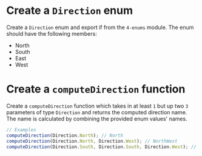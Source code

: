 # Create a `Direction` enum
Create a `Direction` enum and export if from the `4-enums` module. The enum should have the following members:
+ North
+ South
+ East
+ West

# Create a `computeDirection` function
Create a `computeDirection` function which takes in at least `1` but up two `3` parameters of type `Direction` and returns the computed direction name. The name is calculated by combining the provided enum values' names.
```javascript
// Examples
computeDirection(Direction.North); // North
computeDirection(Direction.North, Direction.West); // NorthWest
computeDirection(Direction.South, Direction.South, Direction.West); // SouthSouthWest
```
